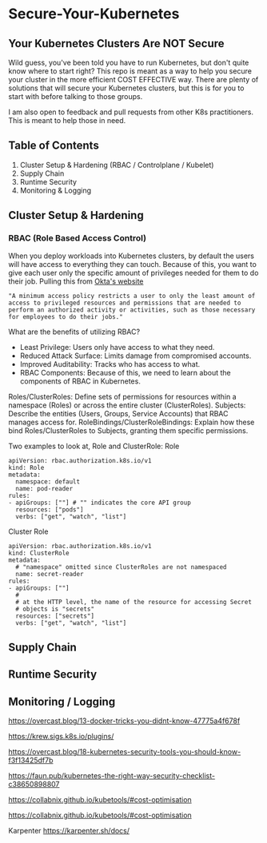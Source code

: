 # Secure-Your-Kubernetes

## Your Kubernetes Clusters Are NOT Secure
Wild guess, you've been told you have to run Kubernetes, but don't quite know where to start right? This repo is meant as a way to help you secure your cluster in the more efficient COST EFFECTIVE way. There are plenty of solutions that will secure your Kubernetes clusters, but this is for you to start with before talking to those groups. 

I am also open to feedback and pull requests from other K8s practitioners. This is meant to help those in need.

## Table of Contents
1. Cluster Setup & Hardening (RBAC / Controlplane / Kubelet)
2. Supply Chain
3. Runtime Security
4. Monitoring & Logging


## Cluster Setup & Hardening

### RBAC (Role Based Access Control)
When you deploy workloads into Kubernetes clusters, by default the users will have access to everything they can touch. Because of this, you want to give each user only the specific amount of privileges needed for them to do their job. 
Pulling this from [Okta's website](https://www.okta.com/identity-101/minimum-access-policy/#:~:text=A%20minimum%20access%20policy%20restricts,employees%20to%20do%20their%20jobs.) 
```
"A minimum access policy restricts a user to only the least amount of access to privileged resources and permissions that are needed to perform an authorized activity or activities, such as those necessary for employees to do their jobs."
```

What are the benefits of utilizing RBAC?
* Least Privilege: Users only have access to what they need.
* Reduced Attack Surface: Limits damage from compromised accounts.
* Improved Auditability: Tracks who has access to what.
* RBAC Components: Because of this, we need to learn about the components of RBAC in Kubernetes. 

Roles/ClusterRoles: Define sets of permissions for resources within a namespace (Roles) or across the entire cluster (ClusterRoles).
Subjects: Describe the entities (Users, Groups, Service Accounts) that RBAC manages access for.
RoleBindings/ClusterRoleBindings: Explain how these bind Roles/ClusterRoles to Subjects, granting them specific permissions.

Two examples to look at, Role and ClusterRole:
Role
```
apiVersion: rbac.authorization.k8s.io/v1
kind: Role
metadata:
  namespace: default
  name: pod-reader
rules:
- apiGroups: [""] # "" indicates the core API group
  resources: ["pods"]
  verbs: ["get", "watch", "list"]
```
Cluster Role
```
apiVersion: rbac.authorization.k8s.io/v1
kind: ClusterRole
metadata:
  # "namespace" omitted since ClusterRoles are not namespaced
  name: secret-reader
rules:
- apiGroups: [""]
  #
  # at the HTTP level, the name of the resource for accessing Secret
  # objects is "secrets"
  resources: ["secrets"]
  verbs: ["get", "watch", "list"]
```


## Supply Chain

## Runtime Security

## Monitoring / Logging


https://overcast.blog/13-docker-tricks-you-didnt-know-47775a4f678f

https://krew.sigs.k8s.io/plugins/

https://overcast.blog/18-kubernetes-security-tools-you-should-know-f3f13425df7b

https://faun.pub/kubernetes-the-right-way-security-checklist-c38650898807

https://collabnix.github.io/kubetools/#cost-optimisation

https://collabnix.github.io/kubetools/#cost-optimisation

Karpenter
https://karpenter.sh/docs/

